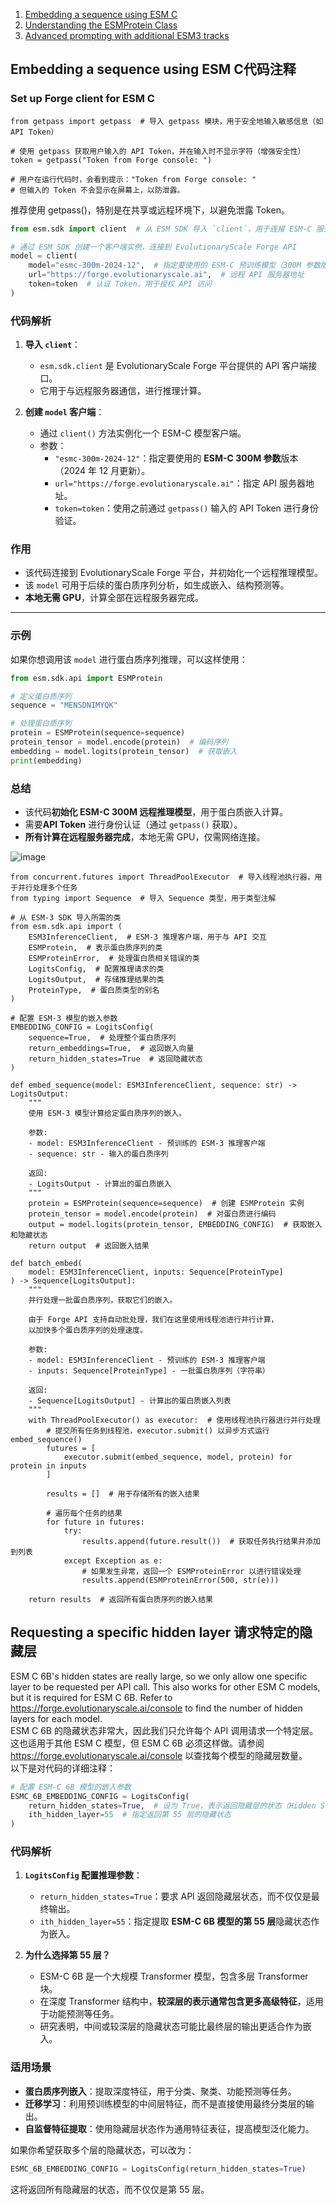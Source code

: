 1. [Embedding a sequence using ESM C](https://github.com/evolutionaryscale/esm/blob/main/cookbook/tutorials/2_embed.ipynb)  
2. [Understanding the ESMProtein Class](https://github.com/evolutionaryscale/esm/blob/main/cookbook/tutorials/1_esmprotein.ipynb)  
3. [Advanced prompting with additional ESM3 tracks](https://github.com/evolutionaryscale/esm/blob/main/cookbook/tutorials/4_forge_generate.ipynb)  
## Embedding a sequence using ESM C代码注释
### Set up Forge client for ESM C
```
from getpass import getpass  # 导入 getpass 模块，用于安全地输入敏感信息（如 API Token）

# 使用 getpass 获取用户输入的 API Token，并在输入时不显示字符（增强安全性）
token = getpass("Token from Forge console: ")

# 用户在运行代码时，会看到提示："Token from Forge console: "
# 但输入的 Token 不会显示在屏幕上，以防泄露。

```
推荐使用 getpass()，特别是在共享或远程环境下，以避免泄露 Token。    


```python
from esm.sdk import client  # 从 ESM SDK 导入 `client`，用于连接 ESM-C 服务器

# 通过 ESM SDK 创建一个客户端实例，连接到 EvolutionaryScale Forge API
model = client(
    model="esmc-300m-2024-12",  # 指定要使用的 ESM-C 预训练模型（300M 参数版本，2024 年 12 月版本）
    url="https://forge.evolutionaryscale.ai",  # 远程 API 服务器地址
    token=token  # 认证 Token，用于授权 API 访问
)
```

### **代码解析**
1. **导入 `client`**：  
   - `esm.sdk.client` 是 EvolutionaryScale Forge 平台提供的 API 客户端接口。
   - 它用于与远程服务器通信，进行推理计算。

2. **创建 `model` 客户端**：
   - 通过 `client()` 方法实例化一个 ESM-C 模型客户端。
   - 参数：
     - `"esmc-300m-2024-12"`：指定要使用的 **ESM-C 300M 参数**版本（2024 年 12 月更新）。
     - `url="https://forge.evolutionaryscale.ai"`：指定 API 服务器地址。
     - `token=token`：使用之前通过 `getpass()` 输入的 API Token 进行身份验证。

### **作用**
- 该代码连接到 EvolutionaryScale Forge 平台，并初始化一个远程推理模型。
- 该 `model` 可用于后续的蛋白质序列分析，如生成嵌入、结构预测等。
- **本地无需 GPU**，计算全部在远程服务器完成。

---

### **示例**
如果你想调用该 `model` 进行蛋白质序列推理，可以这样使用：
```python
from esm.sdk.api import ESMProtein

# 定义蛋白质序列
sequence = "MENSDNIMYQK"

# 处理蛋白质序列
protein = ESMProtein(sequence=sequence)
protein_tensor = model.encode(protein)  # 编码序列
embedding = model.logits(protein_tensor)  # 获取嵌入
print(embedding)
```

### **总结**
- 该代码**初始化 ESM-C 300M 远程推理模型**，用于蛋白质嵌入计算。
- 需要**API Token** 进行身份认证（通过 `getpass()` 获取）。
- **所有计算在远程服务器完成**，本地无需 GPU，仅需网络连接。

![image](https://github.com/user-attachments/assets/e2e53034-74cd-4fe4-8005-90248bcb9aff)  

```
from concurrent.futures import ThreadPoolExecutor  # 导入线程池执行器，用于并行处理多个任务
from typing import Sequence  # 导入 Sequence 类型，用于类型注解

# 从 ESM-3 SDK 导入所需的类
from esm.sdk.api import (
    ESM3InferenceClient,  # ESM-3 推理客户端，用于与 API 交互
    ESMProtein,  # 表示蛋白质序列的类
    ESMProteinError,  # 处理蛋白质相关错误的类
    LogitsConfig,  # 配置推理请求的类
    LogitsOutput,  # 存储推理结果的类
    ProteinType,  # 蛋白质类型的别名
)

# 配置 ESM-3 模型的嵌入参数
EMBEDDING_CONFIG = LogitsConfig(
    sequence=True,  # 处理整个蛋白质序列
    return_embeddings=True,  # 返回嵌入向量
    return_hidden_states=True  # 返回隐藏状态
)

def embed_sequence(model: ESM3InferenceClient, sequence: str) -> LogitsOutput:
    """
    使用 ESM-3 模型计算给定蛋白质序列的嵌入。
    
    参数:
    - model: ESM3InferenceClient - 预训练的 ESM-3 推理客户端
    - sequence: str - 输入的蛋白质序列
    
    返回:
    - LogitsOutput - 计算出的蛋白质嵌入
    """
    protein = ESMProtein(sequence=sequence)  # 创建 ESMProtein 实例
    protein_tensor = model.encode(protein)  # 对蛋白质进行编码
    output = model.logits(protein_tensor, EMBEDDING_CONFIG)  # 获取嵌入和隐藏状态
    return output  # 返回嵌入结果

def batch_embed(
    model: ESM3InferenceClient, inputs: Sequence[ProteinType]
) -> Sequence[LogitsOutput]:
    """
    并行处理一批蛋白质序列，获取它们的嵌入。

    由于 Forge API 支持自动批处理，我们在这里使用线程池进行并行计算，
    以加快多个蛋白质序列的处理速度。

    参数:
    - model: ESM3InferenceClient - 预训练的 ESM-3 推理客户端
    - inputs: Sequence[ProteinType] - 一批蛋白质序列（字符串）

    返回:
    - Sequence[LogitsOutput] - 计算出的蛋白质嵌入列表
    """
    with ThreadPoolExecutor() as executor:  # 使用线程池执行器进行并行处理
        # 提交所有任务到线程池，executor.submit() 以异步方式运行 embed_sequence()
        futures = [
            executor.submit(embed_sequence, model, protein) for protein in inputs
        ]
        
        results = []  # 用于存储所有的嵌入结果
        
        # 遍历每个任务的结果
        for future in futures:
            try:
                results.append(future.result())  # 获取任务执行结果并添加到列表
            except Exception as e:
                # 如果发生异常，返回一个 ESMProteinError 以进行错误处理
                results.append(ESMProteinError(500, str(e)))
    
    return results  # 返回所有蛋白质序列的嵌入结果
```
## Requesting a specific hidden layer 请求特定的隐藏层
ESM C 6B's hidden states are really large, so we only allow one specific layer to be requested per API call. This also works for other ESM C models, but it is required for ESM C 6B. Refer to https://forge.evolutionaryscale.ai/console to find the number of hidden layers for each model.  
ESM C 6B 的隐藏状态非常大，因此我们只允许每个 API 调用请求一个特定层。这也适用于其他 ESM C 模型，但 ESM C 6B 必须这样做。请参阅  
 https://forge.evolutionaryscale.ai/console 以查找每个模型的隐藏层数量。  
以下是对代码的详细注释：

```python
# 配置 ESM-C 6B 模型的嵌入参数
ESMC_6B_EMBEDDING_CONFIG = LogitsConfig(
    return_hidden_states=True,  # 设为 True，表示返回隐藏层的状态（Hidden States）
    ith_hidden_layer=55  # 指定返回第 55 层的隐藏状态
)
```

### **代码解析**
1. **`LogitsConfig` 配置推理参数**：
   - `return_hidden_states=True`：要求 API 返回隐藏层状态，而不仅仅是最终输出。
   - `ith_hidden_layer=55`：指定提取 **ESM-C 6B 模型的第 55 层**隐藏状态作为嵌入。

2. **为什么选择第 55 层？**
   - ESM-C 6B 是一个大规模 Transformer 模型，包含多层 Transformer 块。
   - 在深度 Transformer 结构中，**较深层的表示通常包含更多高级特征**，适用于功能预测等任务。
   - 研究表明，中间或较深层的隐藏状态可能比最终层的输出更适合作为嵌入。

### **适用场景**
- **蛋白质序列嵌入**：提取深度特征，用于分类、聚类、功能预测等任务。
- **迁移学习**：利用预训练模型的中间层特征，而不是直接使用最终分类层的输出。
- **自监督特征提取**：使用隐藏层状态作为通用特征表征，提高模型泛化能力。

如果你希望获取多个层的隐藏状态，可以改为：
```python
ESMC_6B_EMBEDDING_CONFIG = LogitsConfig(return_hidden_states=True)
```
这将返回所有隐藏层的状态，而不仅仅是第 55 层。
